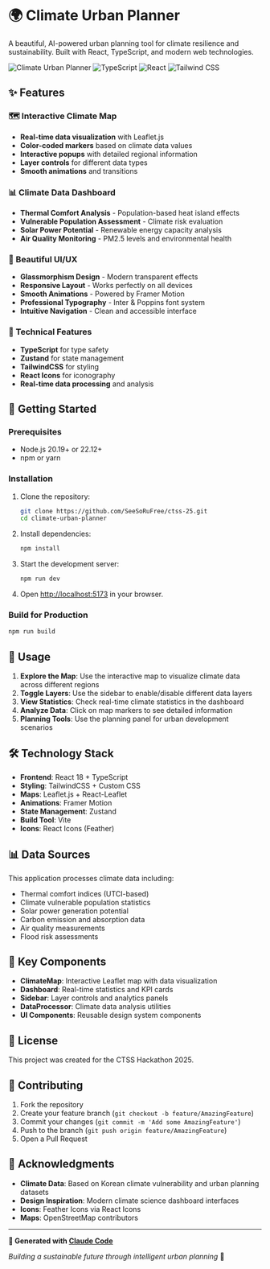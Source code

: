 # 🌍 Climate Urban Planner

A beautiful, AI-powered urban planning tool for climate resilience and sustainability. Built with React, TypeScript, and modern web technologies.

![Climate Urban Planner](https://img.shields.io/badge/Climate-Urban%20Planner-green?style=for-the-badge&logo=react)
![TypeScript](https://img.shields.io/badge/TypeScript-007ACC?style=for-the-badge&logo=typescript&logoColor=white)
![React](https://img.shields.io/badge/React-20232A?style=for-the-badge&logo=react&logoColor=61DAFB)
![Tailwind CSS](https://img.shields.io/badge/Tailwind_CSS-38B2AC?style=for-the-badge&logo=tailwind-css&logoColor=white)

## ✨ Features

### 🗺️ Interactive Climate Map
- **Real-time data visualization** with Leaflet.js
- **Color-coded markers** based on climate data values
- **Interactive popups** with detailed regional information
- **Layer controls** for different data types
- **Smooth animations** and transitions

### 📊 Climate Data Dashboard
- **Thermal Comfort Analysis** - Population-based heat island effects
- **Vulnerable Population Assessment** - Climate risk evaluation
- **Solar Power Potential** - Renewable energy capacity analysis
- **Air Quality Monitoring** - PM2.5 levels and environmental health

### 🎨 Beautiful UI/UX
- **Glassmorphism Design** - Modern transparent effects
- **Responsive Layout** - Works perfectly on all devices
- **Smooth Animations** - Powered by Framer Motion
- **Professional Typography** - Inter & Poppins font system
- **Intuitive Navigation** - Clean and accessible interface

### 🔧 Technical Features
- **TypeScript** for type safety
- **Zustand** for state management
- **TailwindCSS** for styling
- **React Icons** for iconography
- **Real-time data processing** and analysis

## 🚀 Getting Started

### Prerequisites
- Node.js 20.19+ or 22.12+
- npm or yarn

### Installation

1. Clone the repository:
   ```bash
   git clone https://github.com/SeeSoRuFree/ctss-25.git
   cd climate-urban-planner
   ```

2. Install dependencies:
   ```bash
   npm install
   ```

3. Start the development server:
   ```bash
   npm run dev
   ```

4. Open [http://localhost:5173](http://localhost:5173) in your browser.

### Build for Production

```bash
npm run build
```

## 📱 Usage

1. **Explore the Map**: Use the interactive map to visualize climate data across different regions
2. **Toggle Layers**: Use the sidebar to enable/disable different data layers
3. **View Statistics**: Check real-time climate statistics in the dashboard
4. **Analyze Data**: Click on map markers to see detailed information
5. **Planning Tools**: Use the planning panel for urban development scenarios

## 🛠️ Technology Stack

- **Frontend**: React 18 + TypeScript
- **Styling**: TailwindCSS + Custom CSS
- **Maps**: Leaflet.js + React-Leaflet
- **Animations**: Framer Motion
- **State Management**: Zustand
- **Build Tool**: Vite
- **Icons**: React Icons (Feather)

## 📊 Data Sources

This application processes climate data including:
- Thermal comfort indices (UTCI-based)
- Climate vulnerable population statistics
- Solar power generation potential
- Carbon emission and absorption data
- Air quality measurements
- Flood risk assessments

## 🌟 Key Components

- **ClimateMap**: Interactive Leaflet map with data visualization
- **Dashboard**: Real-time statistics and KPI cards  
- **Sidebar**: Layer controls and analytics panels
- **DataProcessor**: Climate data analysis utilities
- **UI Components**: Reusable design system components

## 📝 License

This project was created for the CTSS Hackathon 2025.

## 🤝 Contributing

1. Fork the repository
2. Create your feature branch (`git checkout -b feature/AmazingFeature`)
3. Commit your changes (`git commit -m 'Add some AmazingFeature'`)
4. Push to the branch (`git push origin feature/AmazingFeature`)
5. Open a Pull Request

## 🙏 Acknowledgments

- **Climate Data**: Based on Korean climate vulnerability and urban planning datasets
- **Design Inspiration**: Modern climate science dashboard interfaces
- **Icons**: Feather Icons via React Icons
- **Maps**: OpenStreetMap contributors

---

**🤖 Generated with [Claude Code](https://claude.ai/code)**

*Building a sustainable future through intelligent urban planning* 🌱
